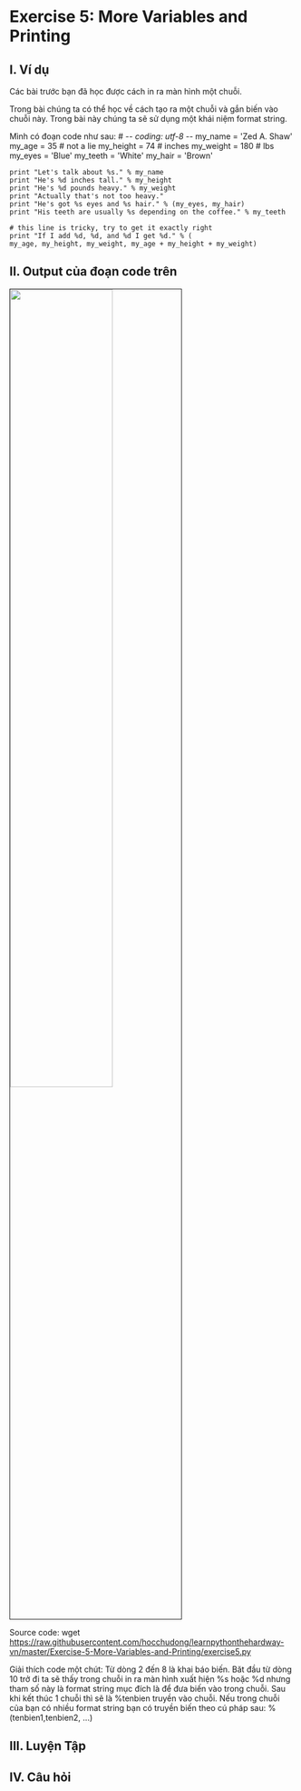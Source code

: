 # Exercise 5: More Variables and Printing

## I. Ví dụ 
Các bài trước bạn đã học được cách in ra màn hình một chuỗi.

Trong bài chúng ta có thể học về cách tạo ra một chuỗi và gắn biến vào chuỗi này. Trong bài này chúng ta sẽ sử dụng một khái niệm format string.

Mình có đoạn code như sau: 
    # -*- coding: utf-8 -*-
    my_name = 'Zed A. Shaw'
    my_age = 35 # not a lie
    my_height = 74 # inches
    my_weight = 180 # lbs
    my_eyes = 'Blue'
    my_teeth = 'White'
    my_hair = 'Brown'

    print "Let's talk about %s." % my_name
    print "He's %d inches tall." % my_height
    print "He's %d pounds heavy." % my_weight
    print "Actually that's not too heavy."
    print "He's got %s eyes and %s hair." % (my_eyes, my_hair)
    print "His teeth are usually %s depending on the coffee." % my_teeth

    # this line is tricky, try to get it exactly right
    print "If I add %d, %d, and %d I get %d." % (
    my_age, my_height, my_weight, my_age + my_height + my_weight)

## II. Output của đoạn code trên 

<img src=http://i.imgur.com/4QdLBd4.png width="60%" height="60%" border="1">

Source code:
    wget https://raw.githubusercontent.com/hocchudong/learnpythonthehardway-vn/master/Exercise-5-More-Variables-and-Printing/exercise5.py

Giải thích code một chút:
Từ dòng 2 đến 8 là khai báo biến.
Băt đầu từ dòng 10 trở đi ta sẽ thấy trong chuỗi in ra màn hình xuất hiện %s hoặc %d nhưng tham số này là format string mục đích là để đưa biến vào trong chuỗi. Sau khi kết thúc 1 chuỗi thì sẽ là %tenbien truyền vào chuỗi. Nếu trong chuỗi của bạn có nhiều format string bạn có truyền biến theo cú pháp sau: %(tenbien1,tenbien2, ...)

## III. Luyện Tập 

## IV. Câu hỏi 



